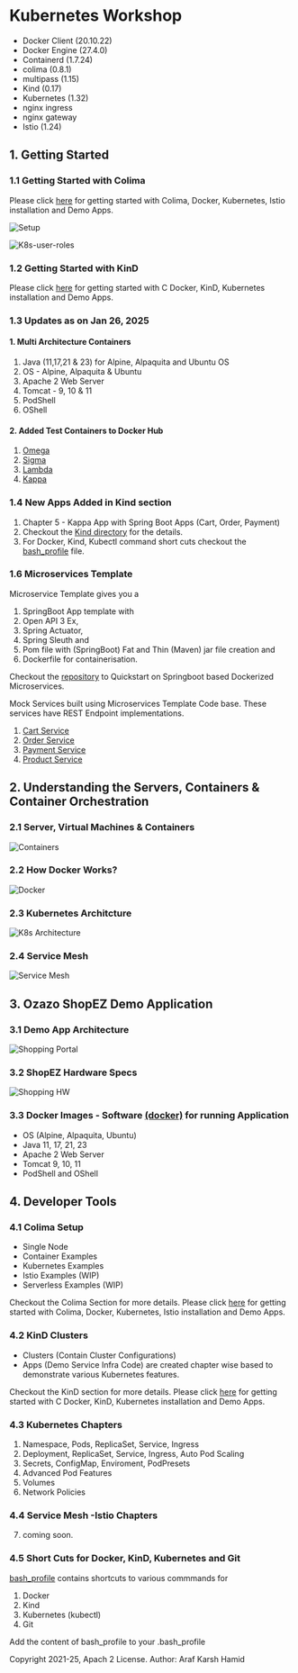 # Kubernetes Workshop

- Docker Client (20.10.22)
- Docker Engine (27.4.0)
- Containerd (1.7.24)
- colima (0.8.1)
- multipass (1.15)
- Kind (0.17)
- Kubernetes (1.32)
- nginx ingress
- nginx gateway
- Istio (1.24)

##  1. Getting Started

### 1.1 Getting Started with Colima
Please click <a href="https://github.com/arafkarsh/k8s-quickstart/tree/main/colima">here</a> for getting started with Colima, Docker, Kubernetes, Istio installation and Demo Apps.

![Setup](https://raw.githubusercontent.com/arafkarsh/k8s-quickstart/main/diagrams/Colima-K8s-Istio.jpg)

![K8s-user-roles](https://raw.githubusercontent.com/arafkarsh/k8s-quickstart/main/diagrams/K8s-resource-model.jpg)

### 1.2 Getting Started with KinD
Please click <a href="https://github.com/arafkarsh/k8s-quickstart/tree/main/kind">here</a> for getting started with C Docker, KinD, Kubernetes installation and Demo Apps.

### 1.3 Updates as on Jan 26, 2025

#### 1. Multi Architecture Containers

1. Java (11,17,21 & 23) for Alpine, Alpaquita and Ubuntu OS
2. OS - Alpine, Alpaquita & Ubuntu
3. Apache 2 Web Server
4. Tomcat - 9, 10 & 11
5. PodShell
6. OShell

#### 2. Added Test Containers to Docker Hub

1. <a href="https://hub.docker.com/r/arafkarsh/omega/tags">Omega</a>
2. <a href="https://hub.docker.com/r/arafkarsh/sigma/tags">Sigma</a>
3. <a href="https://hub.docker.com/r/arafkarsh/lambda/tags">Lambda</a>
4. <a href="https://hub.docker.com/r/arafkarsh/kappa/tags">Kappa</a>

### 1.4 New Apps Added in Kind section

1. Chapter 5 - Kappa App with Spring Boot Apps (Cart, Order, Payment)
2. Checkout the <a href="https://github.com/arafkarsh/k8s-quickstart/tree/main/kind">Kind directory</a> for the details.
3. For Docker, Kind, Kubectl command short cuts checkout the <a href="https://github.com/arafkarsh/k8s-quickstart/blob/main/bash_profile">bash_profile</a> file.

### 1.6 Microservices Template

Microservice Template gives you a

1. SpringBoot App template with
2. Open API 3 Ex,
3. Spring Actuator,
4. Spring Sleuth and
5. Pom file with (SpringBoot) Fat and Thin (Maven) jar file creation and
6. Dockerfile for containerisation.

Checkout the <a href="https://github.com/arafkarsh/ms-quickstart">repository</a> to Quickstart on Springboot based Dockerized Microservices.

Mock Services built using Microservices Template Code base. These services have REST Endpoint implementations.

1. <a href="https://github.com/arafkarsh/mock-cart">Cart Service</a>
2. <a href="https://github.com/arafkarsh/mock-order">Order Service</a>
3. <a href="https://github.com/arafkarsh/mock-payment">Payment Service</a>
4. <a href="https://github.com/arafkarsh/mock-product">Product Service</a>


## 2. Understanding the Servers, Containers & Container Orchestration

### 2.1 Server, Virtual Machines & Containers

![Containers](https://raw.githubusercontent.com/arafkarsh/k8s-quickstart/main/diagrams/Servers-VMs-Containers.jpg)

###  2.2 How Docker Works?

![Docker](https://raw.githubusercontent.com/arafkarsh/k8s-quickstart/main/diagrams/How-Docker-Works.png)

### 2.3 Kubernetes Architcture

![K8s Architecture](https://raw.githubusercontent.com/arafkarsh/k8s-quickstart/main/diagrams/K8s-Arch.jpg)

### 2.4 Service Mesh

![Service Mesh](https://raw.githubusercontent.com/arafkarsh/k8s-quickstart/main/diagrams/Istio-Components.jpg)

## 3. Ozazo ShopEZ Demo Application

### 3.1 Demo App Architecture

![Shopping Portal](https://raw.githubusercontent.com/arafkarsh/k8s-quickstart/main/diagrams/K8s-Demo-1.jpg)

### 3.2 ShopEZ Hardware Specs

![Shopping HW](https://raw.githubusercontent.com/arafkarsh/k8s-quickstart/main/diagrams/K8s-Colima-Examples-Specs.jpg)

### 3.3 Docker Images - Software <a href="https://github.com/arafkarsh/k8s-quickstart/tree/main/docker">(docker)</a> for running Application

- OS (Alpine, Alpaquita, Ubuntu)
- Java 11, 17, 21, 23
- Apache 2 Web Server
- Tomcat 9, 10, 11
- PodShell and OShell

## 4. Developer Tools

### 4.1 Colima Setup

- Single Node 
- Container Examples
- Kubernetes Examples
- Istio Examples (WIP)
- Serverless Examples (WIP) 

Checkout the Colima Section for more details. Please click <a href="https://github.com/arafkarsh/k8s-quickstart/tree/main/colima">here</a> for getting started with Colima, Docker, Kubernetes, Istio installation and Demo Apps.

### 4.2 KinD Clusters

- Clusters (Contain Cluster Configurations)
- Apps (Demo Service Infra Code) are created chapter wise based to demonstrate various Kubernetes features.

Checkout the KinD section for more details. Please click <a href="https://github.com/arafkarsh/k8s-quickstart/tree/main/kind">here</a> for getting started with C Docker, KinD, Kubernetes installation and Demo Apps.

### 4.3 Kubernetes Chapters

1. Namespace, Pods, ReplicaSet, Service, Ingress
2. Deployment, ReplicaSet, Service, Ingress, Auto Pod Scaling
3. Secrets, ConfigMap, Enviroment, PodPresets
4. Advanced Pod Features
5. Volumes
6. Network Policies

### 4.4 Service Mesh -Istio Chapters

7. coming soon.

### 4.5 Short Cuts for Docker, KinD, Kubernetes and Git

<a href="https://github.com/arafkarsh/k8s-quickstart/blob/master/bash_profile">bash_profile</a> contains shortcuts to various commmands for

1. Docker
2. Kind
3. Kubernetes (kubectl)
4. Git

Add the content of bash_profile to your .bash_profile


Copyright 2021-25, Apach 2 License. Author: Araf Karsh Hamid
